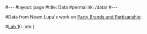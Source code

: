 #---
#layout: page
#title: Data
#permalink: /data/
#---

#Data from Noam Lupu's work on [Party Brands and Partisanship](https://onlinelibrary.wiley.com/doi/abs/10.1111/j.1540-5907.2012.00615.x):

#[Lab 1](data/lupubrands.csv){: .btn }
